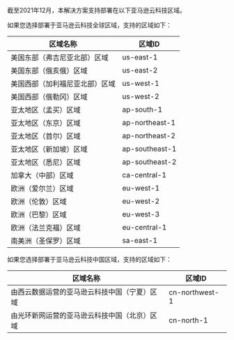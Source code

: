 截至2021年12月，本解决方案支持部署在以下亚马逊云科技区域。

如果您选择部署于亚马逊云科技全球区域，支持的区域如下：

| 区域名称 | 区域ID |
|----------|--------|
| 美国东部（弗吉尼亚北部）区域 | us-east-1
| 美国东部（俄亥俄）区域 | us-east-2
| 美国西部（加利福尼亚北部）区域 | us-west-1
| 美国西部（俄勒冈）区域 | us-west-2
| 亚太地区（孟买）区域 | ap-south-1
| 亚太地区（东京）区域 | ap-northeast-1
| 亚太地区（首尔）区域 | ap-northeast-2
| 亚太地区（新加坡）区域 | ap-southeast-1
| 亚太地区（悉尼）区域 | ap-southeast-2
| 加拿大（中部）区域 | ca-central-1
| 欧洲（爱尔兰）区域 | eu-west-1
| 欧洲（伦敦）区域 | eu-west-2
| 欧洲（巴黎）区域 | eu-west-3
| 欧洲（法兰克福）区域 | eu-central-1
| 南美洲（圣保罗）区域 | sa-east-1


如果您选择部署于亚马逊云科技中国区域，支持的区域如下：

| 区域名称 | 区域ID |
|----------|--------|
| 由西云数据运营的亚马逊云科技中国（宁夏）区域 | cn-northwest-1
| 由光环新网运营的亚马逊云科技中国（北京）区域 | cn-north-1

